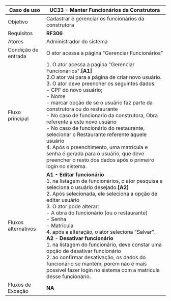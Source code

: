 | Caso de uso         | UC33 - Manter Funcionários da Construtora                                                                                                                                                                                                                                                                                                                                                                                                                                                                                                                                                                                                                                                           |
| ------------------- | ------------------------------------------------------------------------------------------------------------------------------------------------------------------------------------------------------------------------------------------------------------------------------------------------------------------------------------------------------------------------------------------------------------------------------------------------------------------------------------------------------------------------------------------------------------------------------------------------------------------------------------------------------------------------------------------- |
| Objetivo            | Cadastrar e gerenciar os funcionários da construtora                                                                                                                                                                                                                                                                                                                                                                                                                                                                                                                                                                                                                   |
| Requisitos          | **RF306**                                                                                                                                                                                                                                                                                                                                                                                                                                                                                                                                                                                                                                                                                  |
| Atores              | Administrador do sistema                                                                                                                                                                                                                                                                                                                                                                                                                                                                                                                                                                                                                                     |
| Condição de entrada | O ator acessa a página "Gerenciar Funcionários"                                                                                                                                                                                                                                                                                                                                                                                                                                                                                                                               |
| Fluxo principal     | 1. O ator acessa a página "Gerenciar Funcionários".**[A1]**<br> 2.O ator vai para a página de criar novo usuário.  <br>3.  O ator deve preencher os seguintes dados:<br> - CPF do novo usuário; <br> - Nome <br> - marcar opção de se o usuário faz parte da construtora ou do restaurante <br> - No caso de funcionario da construtora, Obra referente a este novo usuário  <br> - No caso de funcionário do restaurante, selecionar o Restaurante referente aquele usuário <br> 4. Após o preenchimento, uma matrícula e senha é gerada para o usuário, que deve preencher o resto dos dados após o primeiro login no sistema.                                                                                                                                                                                                                                                                                       |
| Fluxos alternativos | **A1 - Editar funcionário** <br>1. na listagem de funcionários, o ator pesquisa e seleciona o usuário desejado.**[A2]**<br> 2. Após selecionada, ele seleciona a opção de editar usuário<br> 3. O ator pode alterar: <br>- A obra do funcionário (ou o restaurante) <br> - Senha <br> - Matrícula <br> 4. após a alteração, o ator seleciona "Salvar".  <br> **A2 - Desativar funcionário** <br> 1. na listagem do funcionário, deve constar uma opção de desativar funcionário <br> 2. ao confirmar desativação, os dados do funcionário se mantém, porém não é mais possível fazer login no sistema com a matricula desse funcionário.
| Fluxos de Exceção   | **NA**
